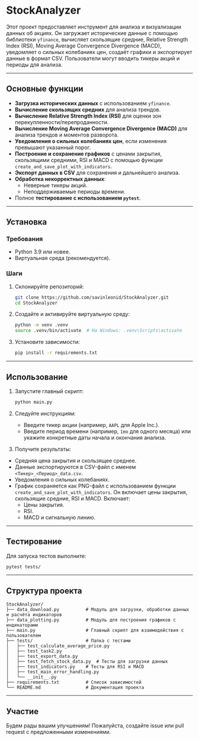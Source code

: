 # StockAnalyzer

Этот проект предоставляет инструмент для анализа и визуализации данных об акциях. Он загружает исторические данные с помощью библиотеки `yfinance`, вычисляет скользящие средние, Relative Strength Index (RSI), Moving Average Convergence Divergence (MACD), уведомляет о сильных колебаниях цен, создаёт графики и экспортирует данные в формат CSV. Пользователи могут вводить тикеры акций и периоды для анализа.

---

## Основные функции

- **Загрузка исторических данных** с использованием `yfinance`.
- **Вычисление скользящих средних** для анализа трендов.
- **Вычисление Relative Strength Index (RSI)** для оценки зон перекупленности/перепроданности.
- **Вычисление Moving Average Convergence Divergence (MACD)** для анализа трендов и моментов разворота.
- **Уведомления о сильных колебаниях цен**, если изменения превышают указанный порог.
- **Построение и сохранение графиков** с ценами закрытия, скользящими средними, RSI и MACD с помощью функции `create_and_save_plot_with_indicators`.
- **Экспорт данных в CSV** для сохранения и дальнейшего анализа.
- **Обработка некорректных данных**:
  - Неверные тикеры акций.
  - Неподдерживаемые периоды времени.
- Полное **тестирование с использованием `pytest`**.

---

## Установка

### Требования

- Python 3.9 или новее.
- Виртуальная среда (рекомендуется).

### Шаги

1. Склонируйте репозиторий:

   ```bash
   git clone https://github.com/savinleonid/StockAnalyzer.git
   cd StockAnalyzer
   ```

2. Создайте и активируйте виртуальную среду:

   ```bash
   python -m venv .venv
   source .venv/bin/activate  # На Windows: .venv\Scripts\activate
   ```

3. Установите зависимости:

   ```bash
   pip install -r requirements.txt
   ```

---

## Использование

1. Запустите главный скрипт:

   ```bash
   python main.py
   ```

2. Следуйте инструкциям:

   - Введите тикер акции (например, `AAPL` для Apple Inc.).
   - Введите период времени (например, `1mo` для одного месяца) или укажите конкретные даты начала и окончания анализа.

3. Получите результаты:

- Средняя цена закрытия и скользящее среднее.
- Данные экспортируются в CSV-файл с именем `<Тикер>_<Период>_data.csv`.
- Уведомления о сильных колебаниях.
- График сохраняется как PNG-файл с использованием функции `create_and_save_plot_with_indicators`. Он включает цены закрытия, скользящие средние, RSI и MACD. Включает:
  - Цены закрытия.
  - RSI.
  - MACD и сигнальную линию.

---

## Тестирование

Для запуска тестов выполните:

```bash
pytest tests/
```

---

## Структура проекта

```
StockAnalyzer/
├── data_download.py          # Модуль для загрузки, обработки данных и расчёта индикаторов
├── data_plotting.py          # Модуль для построения графиков с индикаторами
├── main.py                   # Главный скрипт для взаимодействия с пользователем
├── tests/                    # Папка с тестами
│   ├── test_calculate_average_price.py
│   ├── test_task2.py
│   ├── test_export_data.py
│   ├── test_fetch_stock_data.py  # Тесты для загрузки данных
│   ├── test_indicators.py    # Тесты для RSI и MACD
│   ├── test_main_error_handling.py
│   └── __init__.py
├── requirements.txt          # Список зависимостей
└── README.md                 # Документация проекта
```

---

## Участие

Будем рады вашим улучшениям! Пожалуйста, создайте issue или pull request с предложенными изменениями.

